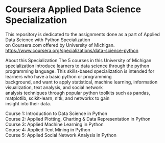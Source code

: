 # Coursera Applied Data Science Specialization
This repository is dedicated to the assignments done as a part of Applied Data Science with Python Specialization <br/>
on Coursera.com offered by University of Michigan.
https://www.coursera.org/specializations/data-science-python

About this Specialization
The 5 courses in this University of Michigan specialization introduce learners to data science through the python <br/>
programming language. This skills-based specialization is intended for learners who have a basic python or programming <br/>
background, and want to apply statistical, machine learning, information visualization, text analysis, and social network <br/>
analysis techniques through popular python toolkits such as pandas, matplotlib, scikit-learn, nltk, and networkx to gain <br/>
insight into their data. <br/>

Course 1: Introduction to Data Science in Python <br/>
Course 2: Applied Plotting, Charting & Data Representation in Python <br/>
Course 3: Applied Machine Learning in Python <br/>
Course 4: Applied Text Mining in Python <br/>
Course 5: Applied Social Network Analysis in Python <br/>
